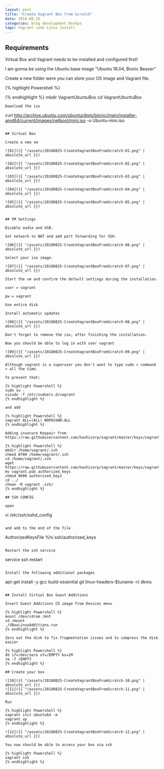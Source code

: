 ```yaml
---
layout: post
title: "Create Vagrant Box from Scratch"
date: 2018-08-25
categories: blog development DevOps
tags: Vagrant code Linux install
---
```


## Requirements

Virtual Box and Vagrant needs to be installed and configured first!

I am gonna be using the Ubuntu base image "Ubuntu 18.04, Bionic Beaver"

Create a new folder were you can store your OS image and Vagrant file.


{% highlight Powershell %}

{% endhighlight %}
mkdir VagrantUbuntuBox
cd VagrantUbuntuBox
```
Download the iso

```
curl http://archive.ubuntu.com/ubuntu/dists/bionic/main/installer-amd64/current/images/netboot/mini.iso -o Ubuntu-mini.iso
```

## Virtual Box

Create a new vm

![01]({{ "/assets/20180825-CreateVagrantBoxFromScratch-01.png" | absolute_url }})

![02]({{ "/assets/20180825-CreateVagrantBoxFromScratch-02.png" | absolute_url }})

![03]({{ "/assets/20180825-CreateVagrantBoxFromScratch-03.png" | absolute_url }})

![04]({{ "/assets/20180825-CreateVagrantBoxFromScratch-04.png" | absolute_url }})

![05]({{ "/assets/20180825-CreateVagrantBoxFromScratch-05.png" | absolute_url }})


## VM Settings

Disable audio and USB.

Set network to NAT and add port forwarding for SSH.

![06]({{ "/assets/20180825-CreateVagrantBoxFromScratch-06.png" | absolute_url }})

Select your iso image.

![07]({{ "/assets/20180825-CreateVagrantBoxFromScratch-07.png" | absolute_url }})

Start the vm and confirm the default settings during the installation.

user = vagrant

pw = vagrant

Use entire disk

Install automatic updates

![08]({{ "/assets/20180825-CreateVagrantBoxFromScratch-08.png" | absolute_url }})

Don't forget to remove the iso, after finishing the installation.

Now you should be able to log in with user vagrant

![09]({{ "/assets/20180825-CreateVagrantBoxFromScratch-09.png" | absolute_url }})

Although vagrant is a superuser you don't want to type sudo < command > all the time.

To prevent that:

{% highlight Powershell %}
sudo su -
visudo -f /etc/sudoers.d/vagrant
{% endhighlight %}

and add

{% highlight Powershell %}
vagrant ALL=(ALL) NOPASSWD:ALL
{% endhighlight %}

Adding insecure Keypair from https://raw.githubusercontent.com/hashicorp/vagrant/master/keys/vagrant.pub

{% highlight Powershell %}
mkdir /home/vagrant/.ssh
chmod 0700 /home/vagrant/.ssh
cd /home/vagrant/.ssh
wget https://raw.githubusercontent.com/hashicorp/vagrant/master/keys/vagrant.pub
mv vagrant.pub authorized_keys
chmod 0600 authorized_keys
cd ../
chown -R vagrant .ssh/
{% endhighlight %}

## SSH CONFIG

open

```
vi /etc/ssh/sshd_config
```

and add to the end of the file

```
AuthorizedKeysFile %h/.ssh/authorized_keys
```

Restart the ssh service

```
service ssh restart
```

Install the following additional packages

```
apt-get install -y gcc build-essential git linux-headers-$(uname -r) dkms
```

## Install Virtual Box Guest Additions

Insert Guest Additions CD image from Devices menu

{% highlight Powershell %}
mount /dev/cdrom /mnt
cd /mount
./VBoxLinuxAdditions.run
{% endhighlight %}

Zero out the disk to fix fragmentation issues and to compress the disk easier

{% highlight Powershell %}
dd if=/dev/zero of=/EMPTY bs=1M
rm -f /EMPTY
{% endhighlight %}

## Create your box

![10]({{ "/assets/20180825-CreateVagrantBoxFromScratch-10.png" | absolute_url }})
![11]({{ "/assets/20180825-CreateVagrantBoxFromScratch-11.png" | absolute_url }})

Run

{% highlight Powershell %}
vagrant init ubuntu64 -m
vagrant up
{% endhighlight %}

![12]({{ "/assets/20180825-CreateVagrantBoxFromScratch-12.png" | absolute_url }})

You now should be able to access your box via ssh

{% highlight Powershell %}
vagrant ssh
{% endhighlight %}